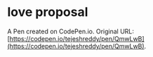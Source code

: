# love proposal

A Pen created on CodePen.io. Original URL: [https://codepen.io/tejeshreddy/pen/QmwLwB](https://codepen.io/tejeshreddy/pen/QmwLwB).

